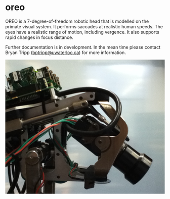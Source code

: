 # oreo

OREO is a 7-degree-of-freedom robotic head that is modelled on the primate visual system. It performs saccades at realistic human speeds. The eyes have a realistic range of motion, including vergence. It also supports rapid changes in focus distance.

Further documentation is in development. In the mean time please contact Bryan Tripp (bptripp@uwaterloo.ca) for more information. 

![Alt text](docs/images/oreo-side-view.png?raw=true "OREO photo")
